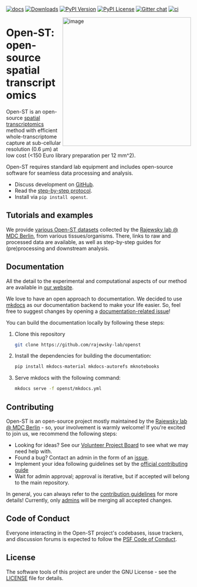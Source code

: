[![docs](https://github.com/rajewsky-lab/openst/actions/workflows/docs.yml/badge.svg)](https://github.com/rajewsky-lab/openst/actions/workflows/docs.yml)
[![Downloads](https://pepy.tech/badge/openst)](https://pepy.tech/project/openst)
[![PyPI Version](https://img.shields.io/pypi/v/openst.svg)](https://pypi.org/project/openst)
[![PyPI License](https://img.shields.io/pypi/l/openst.svg)](https://pypi.org/project/openst)
[![Gitter chat](https://badges.gitter.im/openst/community.png)](https://gitter.im/openst/community)
[![ci](https://github.com/rajewsky-lab/openst/actions/workflows/docs.yml/badge.svg)](https://github.com/rajewsky-lab/openst/actions/workflows/docs.yml)

<img
  src="https://raw.githubusercontent.com/rajewsky-lab/openst/5617df9d35341778487d4c623eaac53b61000006/docs/static/img/openst_logo_color.png"
  class="dark-light" align="right" width="350" alt="image"
/>

# Open-ST: open-source spatial transcriptomics
Open-ST is an open-source [spatial transcriptomics](https://en.wikipedia.org/wiki/Spatial_transcriptomics) method 
with efficient whole-transcriptome capture at sub-cellular resolution (0.6 μm) at low cost 
(<150 Euro library preparation per 12 mm^2).

Open-ST requires standard lab equipment
and includes open-source software for seamless data processing and analysis.

- Discuss development on [GitHub](https://github.com/rajewsky-lab/openst).
- Read the [step-by-step protocol](https://rajewsky-lab.github.io/openst/latest/introduction/).
- Install via `pip install openst`.

## Tutorials and examples
We provide [various Open-ST datasets](https://rajewsky-lab.github.io/openst/examples/getting_started/) collected by the [Rajewsky lab @ MDC Berlin](https://www.mdc-berlin.de/n-rajewsky), from various tissues/organisms.
There, links to raw and processed data are available, as well as step-by-step guides for (pre)processing and downstream analysis. 

## Documentation
All the detail to the experimental and computational aspects of our method are available in [our website](https://rajewsky-lab.github.io/openst/).

We love to have an open approach to documentation. We decided to use [mkdocs](https://github.com/mkdocs/mkdocs) as our documentation backend 
to make your life easier. So, feel free to suggest changes by opening a 
[documentation-related issue](https://github.com/rajewsky-lab/openst/issues/new?assignees=&labels=docs&template=&title=)!

You can build the documentation locally by following these steps:
1. Clone this repository
   ```sh
   git clone https://github.com/rajewsky-lab/openst
   ```
2. Install the dependencies for building the documentation:
   ```sh
   pip install mkdocs-material mkdocs-autorefs mknotebooks
   ```
3. Serve mkdocs with the following command:
   ```sh
   mkdocs serve -f openst/mkdocs.yml
   ```

## Contributing
Open-ST is an open-source project mostly maintained by the [Rajewsky lab @ MDC Berlin](https://www.mdc-berlin.de/n-rajewsky) - so, your involvement is warmly welcome! 
If you're excited to join us, we recommend the following steps:

- Looking for ideas? See our [Volunteer Project Board](https://github.com/orgs/rajewsky-lab/projects/1) to see what we may need help with.
- Found a bug? Contact an admin in the form of an [issue](https://github.com/rajewsky-lab/openst/issues/new?assignees=&labels=&template=bug-report.md&title=).
- Implement your idea following guidelines set by the [official contributing guide](CONTRIBUTING.md)
- Wait for admin approval; approval is iterative, but if accepted will belong to the main repository.

In general, you can always refer to the [contribution guidelines](CONTRIBUTING.md) for more details!
Currently, only [admins](https://github.com/orgs/rajewsky-lab/people) will be merging all accepted changes.

## Code of Conduct
Everyone interacting in the Open-ST project's codebases, issue trackers, and discussion forums is expected to follow the [PSF Code of Conduct](https://www.python.org/psf/conduct/).

## License
The software tools of this project are under the GNU License - see the [LICENSE](LICENSE) file for details.
